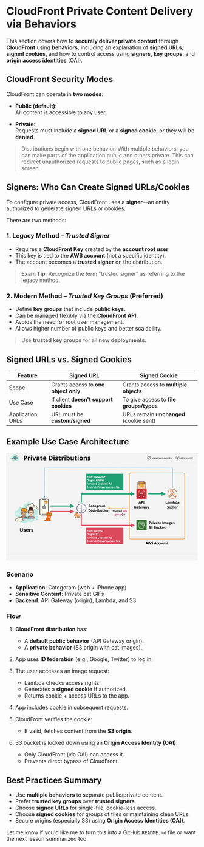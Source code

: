 # CloudFront Private Content Delivery via Behaviors

This section covers how to **securely deliver private content** through **CloudFront** using **behaviors**, including an explanation of **signed URLs**, **signed cookies**, and how to control access using **signers**, **key groups**, and **origin access identities** (OAI).

## CloudFront Security Modes

CloudFront can operate in **two modes**:

- **Public (default)**:  
  All content is accessible to any user.

- **Private**:  
  Requests must include a **signed URL** or a **signed cookie**, or they will be **denied**.

> Distributions begin with one behavior. With multiple behaviors, you can make parts of the application public and others private. This can redirect unauthorized requests to public pages, such as a login screen.

## Signers: Who Can Create Signed URLs/Cookies

To configure private access, CloudFront uses a **signer**—an entity authorized to generate signed URLs or cookies.

There are two methods:

### 1. Legacy Method – _Trusted Signer_

- Requires a **CloudFront Key** created by the **account root user**.
- This key is tied to the **AWS account** (not a specific identity).
- The account becomes a **trusted signer** on the distribution.

> **Exam Tip**: Recognize the term "trusted signer" as referring to the legacy method.

### 2. Modern Method – _Trusted Key Groups_ (Preferred)

- Define **key groups** that include **public keys**.
- Can be managed flexibly via the **CloudFront API**.
- Avoids the need for root user management.
- Allows higher number of public keys and better scalability.

> Use **trusted key groups** for all **new deployments**.

## Signed URLs vs. Signed Cookies

| Feature          | Signed URL                            | Signed Cookie                           |
| ---------------- | ------------------------------------- | --------------------------------------- |
| Scope            | Grants access to **one object only**  | Grants access to **multiple objects**   |
| Use Case         | If client **doesn't support cookies** | To give access to **file groups/types** |
| Application URLs | URL must be **custom/signed**         | URLs remain **unchanged** (cookie sent) |

## Example Use Case Architecture

![alt text](image-10.png)

### Scenario

- **Application**: Categoram (web + iPhone app)
- **Sensitive Content**: Private cat GIFs
- **Backend**: API Gateway (origin), Lambda, and S3

### Flow

1. **CloudFront distribution** has:

   - A **default public behavior** (API Gateway origin).
   - A **private behavior** (S3 origin with cat images).

2. App uses **ID federation** (e.g., Google, Twitter) to log in.

3. The user accesses an image request:

   - Lambda checks access rights.
   - Generates a **signed cookie** if authorized.
   - Returns cookie + access URLs to the app.

4. App includes cookie in subsequent requests.

5. CloudFront verifies the cookie:

   - If valid, fetches content from the **S3 origin**.

6. S3 bucket is locked down using an **Origin Access Identity (OAI)**:
   - Only CloudFront (via OAI) can access it.
   - Prevents direct bypass of CloudFront.

## Best Practices Summary

- Use **multiple behaviors** to separate public/private content.
- Prefer **trusted key groups** over **trusted signers**.
- Choose **signed URLs** for single-file, cookie-less access.
- Choose **signed cookies** for groups of files or maintaining clean URLs.
- Secure origins (especially S3) using **Origin Access Identities (OAI)**.

Let me know if you'd like me to turn this into a GitHub `README.md` file or want the next lesson summarized too.
